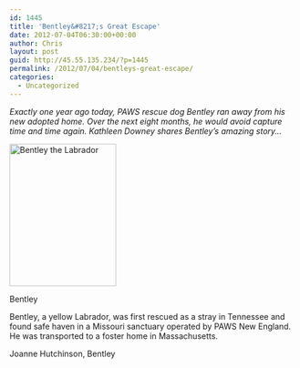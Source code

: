 ```yaml
---
id: 1445
title: 'Bentley&#8217;s Great Escape'
date: 2012-07-04T06:30:00+00:00
author: Chris
layout: post
guid: http://45.55.135.234/?p=1445
permalink: /2012/07/04/bentleys-great-escape/
categories:
  - Uncategorized
---
```

_Exactly one year ago today, PAWS rescue dog Bentley ran away from his new adopted home. Over the next eight months, he would avoid capture time and time again. Kathleen Downey shares Bentley&#8217;s amazing story&#8230;_

<div id="attachment_1447" style="width: 197px" class="wp-caption alignright">
  <img src="https://pawsnewengland.com/wp-content/uploads/2012/07/bentley1.jpg" alt="Bentley the Labrador" title="Bentley the Labrador" width="187" height="250" class="size-full wp-image-1447" />
  
  <p class="wp-caption-text">
    Bentley
  </p>
</div>

Bentley, a yellow Labrador, was first rescued as a stray in Tennessee and found safe haven in a Missouri sanctuary operated by PAWS New England. He was transported to a foster home in Massachusetts.

Joanne Hutchinson, Bentley
